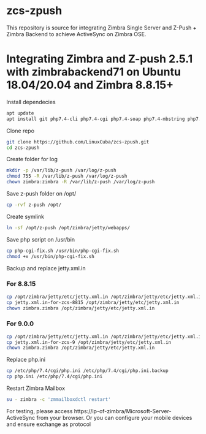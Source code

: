 # zcs-zpush
This repository is source for integrating Zimbra Single Server and Z-Push + Zimbra Backend to achieve ActiveSync on Zimbra OSE.

# Integrating Zimbra and Z-push 2.5.1 with zimbrabackend71 on Ubuntu 18.04/20.04 and Zimbra 8.8.15+

Install dependecies

```bash
apt update
apt install git php7.4-cli php7.4-cgi php7.4-soap php7.4-mbstring php7.4-curl php7.4-xml php-memcached -y
```

Clone repo

```bash
git clone https://github.com/LinuxCuba/zcs-zpush.git
cd zcs-zpush
```

Create folder for log

```bash
mkdir -p /var/lib/z-push /var/log/z-push
chmod 755 -R /var/lib/z-push /var/log/z-push
chown zimbra:zimbra -R /var/lib/z-push /var/log/z-push
```

Save z-push folder on /opt/

```bash
cp -rvf z-push /opt/
```

Create symlink

```bash
ln -sf /opt/z-push /opt/zimbra/jetty/webapps/
```

Save php script on /usr/bin

```bash
cp php-cgi-fix.sh /usr/bin/php-cgi-fix.sh
chmod +x /usr/bin/php-cgi-fix.sh
```

Backup and replace jetty.xml.in

### For 8.8.15

```bash
cp /opt/zimbra/jetty/etc/jetty.xml.in /opt/zimbra/jetty/etc/jetty.xml.in.backup
cp jetty.xml.in-for-zcs-8815 /opt/zimbra/jetty/etc/jetty.xml.in
chown zimbra.zimbra /opt/zimbra/jetty/etc/jetty.xml.in
```

### For 9.0.0

```bash
cp /opt/zimbra/jetty/etc/jetty.xml.in /opt/zimbra/jetty/etc/jetty.xml.in.backup
cp jetty.xml.in-for-zcs-9 /opt/zimbra/jetty/etc/jetty.xml.in
chown zimbra.zimbra /opt/zimbra/jetty/etc/jetty.xml.in
```

Replace php.ini

```bash
cp /etc/php/7.4/cgi/php.ini /etc/php/7.4/cgi/php.ini.backup
cp php.ini /etc/php/7.4/cgi/php.ini
```

Restart Zimbra Mailbox

```bash
su - zimbra -c 'zmmailboxdctl restart'
```

For testing, please access https://ip-of-zimbra/Microsoft-Server-ActiveSync from your browser. Or you can configure your mobile devices and ensure exchange as protocol
